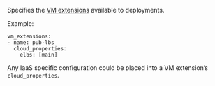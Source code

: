 Specifies the [VM extensions](https://bosh.io/docs/terminology.html#vm-extension) available to deployments.

Example:

	vm_extensions:
	- name: pub-lbs
	  cloud_properties:
	    elbs: [main]

Any IaaS specific configuration could be placed into a VM extension’s `cloud_properties`.